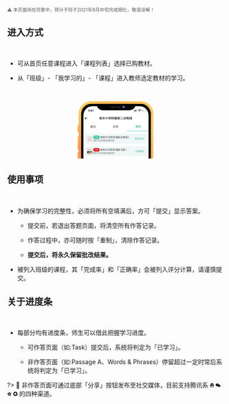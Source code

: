 <p style="font-size:8pt;color:#595959;">⚠️ 本页面尚在完善中，预计于将于2021年9月中旬完成细化，敬请谅解！</p>

## 进入方式
</br>

- 可从首页任意课程进入「课程列表」选择已购教材。

- 从「班级」- 「我学习的」- 「课程」进入教师选定教材的学习。
</br>
<p align="center">
<img src="_pic/03.png" width="35%" alt="池馆Ver.2.3.1">
</p>

## 使用事项
</br>

- 为确保学习的完整性，必须将所有空填满后，方可「提交」显示答案。

    - 提交前，若退出答题页面，将清空所有作答记录。

    - 作答过程中，亦可随时按「重制」，清除作答记录。
    
    -  **提交后，将永久保留批改结果。**
	
- 被列入班级的课程，其「完成率」和「正确率」会被列入评分计算，请谨慎提交。


## 关于进度条
</br>

- 每部分均有进度条，师生可以借此把握学习进度。
    
    - 可作答页面（如:Task）提交后，系统将判定为「已学习」。

    - 非作答页面（如:Passage A、Words & Phrases）停留超过一定时常后系统将判定为「已学习」。

?> 🔗 非作答页面可通过底部「分享」按钮发布至社交媒体，目前支持腾讯系 <img src="_pic/qq.svg" alt="qq" width="2%"> <img src="_pic/wechat.svg" alt="wechat" width="2%"> <img src="_pic/qzone.svg" alt="qzone" width="2%" title="qzone"> <img src="_pic/WechatMoment.svg" alt="wechatmoment" width="2%" title="wechatmoment"> 的四种渠道。